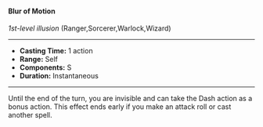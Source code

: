 #### Blur of Motion
*1st-level illusion* (Ranger,Sorcerer,Warlock,Wizard)
___
- **Casting Time:** 1 action
- **Range:** Self
- **Components:** S
- **Duration:** Instantaneous
---
Until the end of the turn, you are invisible and can
take the Dash action as a bonus action. This effect
ends early if you make an attack roll or cast another
spell.
